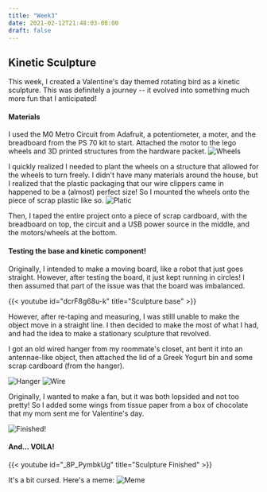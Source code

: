```yaml
---
title: "Week3"
date: 2021-02-12T21:48:03-08:00
draft: false
---
```


## Kinetic Sculpture

This week, I created a Valentine's day themed rotating bird as a kinetic sculpture. This was definitely a journey -- it evolved into something much more fun that I anticipated!

#### Materials
I used the M0 Metro Circuit from Adafruit, a potentiometer, a moter, and the breadboard from the PS 70 kit to start. Attached the motor to the lego wheels and 3D printed structures from the hardware packet. 
![Wheels](wheels.jpg)

I quickly realized I needed to plant the wheels on a structure that allowed for the wheels to turn freely. 
I didn't have many materials around the house, but I realized that the plastic packaging that our wire clippers came in happened to be a (almost) perfect size! So I mounted the wheels onto the piece of scrap plastic like so.
![Platic](plastic.jpg)

Then, I taped the entire project onto a piece of scrap cardboard, with the breadboard on top, the circuit and a USB power source in the middle, and the motors/wheels at the bottom.
 
#### Testing the base and kinetic component!
Originally, I intended to make a moving board, like a robot that just goes straight. However, after testing the board, it just kept running in circles! I then assumed that part of the issue was that the board was imbalanced.


{{< youtube id="dcrF8g68u-k" title="Sculpture base" >}}

However, after re-taping and measuring, I was stilll unable to make the object move in a straight line. I then decided to make the most of what I had, and had the idea to make a stationary sculpture that revolved.

I got an old wired hanger from my roommate's closet, ant bent it into an antennae-like object, then attached the lid of a Greek Yogurt bin and some scrap cardboard (from the hanger). 

![Hanger](hanger.jpg)
![Wire](wires.jpg)

Originally, I wanted to make a fan, but it was both lopsided and not too pretty! So I added some wings from tissue paper from a box of chocolate that my mom sent me for Valentine's day.

![Finished!](beauty.jpg)

#### And... VOILA!
{{< youtube id="_8P_PymbkUg" title="Sculpture Finished" >}}

It's a bit cursed. Here's a meme:
![Meme](meme.jpg)

<!-- https://youtu.be/dcrF8g68u-k -->